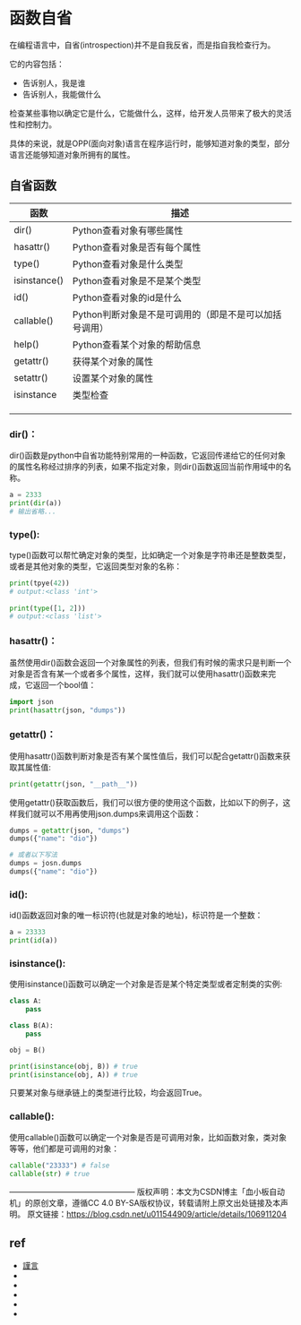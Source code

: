 # 函数自省

在编程语言中，自省(introspection)并不是自我反省，而是指自我检查行为。

它的内容包括：
* 告诉别人，我是谁
* 告诉别人，我能做什么

检查某些事物以确定它是什么，它能做什么，这样，给开发人员带来了极大的灵活性和控制力。

具体的来说，就是OPP(面向对象)语言在程序运行时，能够知道对象的类型，部分语言还能够知道对象所拥有的属性。



## 自省函数

| 函数         | 描述                                                   |
| ------------ | ------------------------------------------------------ |
| dir()        | Python查看对象有哪些属性                               |
| hasattr()    | Python查看对象是否有每个属性                           |
| type()       | Python查看对象是什么类型                               |
| isinstance() | Python查看对象是不是某个类型                           |
| id()         | Python查看对象的id是什么                               |
| callable()   | Python判断对象是不是可调用的（即是不是可以加括号调用） |
| help()       | Python查看某个对象的帮助信息                           |
| getattr()    | 获得某个对象的属性                                     |
| setattr()    | 设置某个对象的属性                                     |
| isinstance   | 类型检查                                               |
|              |                                                        |
|              |                                                        |
|              |                                                        |


### dir()：

dir()函数是python中自省功能特别常用的一种函数，它返回传递给它的任何对象的属性名称经过排序的列表，如果不指定对象，则dir()函数返回当前作用域中的名称。
```py
a = 2333
print(dir(a))
# 输出省略...
```


### type():

type()函数可以帮忙确定对象的类型，比如确定一个对象是字符串还是整数类型，或者是其他对象的类型，它返回类型对象的名称：
```py
print(tpye(42))
# output:<class 'int'>
    
print(type([1, 2]))
# output:<class 'list'>
```




### hasattr()：

虽然使用dir()函数会返回一个对象属性的列表，但我们有时候的需求只是判断一个对象是否含有某一个或者多个属性，这样，我们就可以使用hasattr()函数来完成，它返回一个bool值：
```py
import json
print(hasattr(json, "dumps"))
```

### getattr()：

使用hasattr()函数判断对象是否有某个属性值后，我们可以配合getattr()函数来获取其属性值:
```py
print(getattr(json, "__path__"))
```
使用getattr()获取函数后，我们可以很方便的使用这个函数，比如以下的例子，这样我们就可以不用再使用json.dumps来调用这个函数：
```py
dumps = getattr(json, "dumps")
dumps({"name": "dio"})

# 或者以下写法
dumps = josn.dumps
dumps({"name": "dio"})
```





### id():

id()函数返回对象的唯一标识符(也就是对象的地址)，标识符是一个整数：
```py
a = 23333
print(id(a))
```



### isinstance():

使用isinstance()函数可以确定一个对象是否是某个特定类型或者定制类的实例:
```py
class A:
    pass

class B(A):
    pass

obj = B()

print(isinstance(obj, B)) # true
print(isinstance(obj, A)) # true
```

只要某对象与继承链上的类型进行比较，均会返回True。

### callable():

使用callable()函数可以确定一个对象是否是可调用对象，比如函数对象，类对象等等，他们都是可调用的对象：
```py
callable("23333") # false
callable(str) # true
```


————————————————
版权声明：本文为CSDN博主「血小板自动机」的原创文章，遵循CC 4.0 BY-SA版权协议，转载请附上原文出处链接及本声明。
原文链接：https://blog.csdn.net/u011544909/article/details/106911204



## ref
* [謹言](https://blog.csdn.net/weixin_48580001/article/details/123478248)
* []()
* []()
* []()
* []()
* []()


